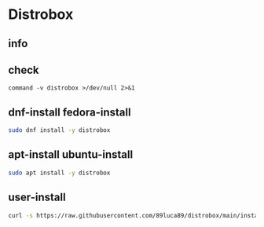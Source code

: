 # Distrobox

## info

## check
```
command -v distrobox >/dev/null 2>&1
```

## dnf-install fedora-install
```sh
sudo dnf install -y distrobox
```

## apt-install ubuntu-install
```sh
sudo apt install -y distrobox
```

## user-install
```sh
curl -s https://raw.githubusercontent.com/89luca89/distrobox/main/install | sh -s -- --prefix ~/.local
```

